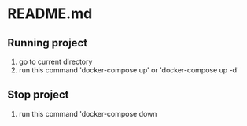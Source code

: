 # README.md
## Running project
1. go to current directory
2. run this command 'docker-compose up' or 'docker-compose up -d'

## Stop project
1. run this command 'docker-compose down